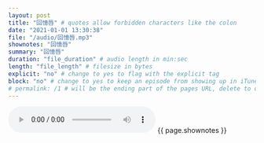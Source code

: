 ```yaml
---
layout: post
title: "回憶唇" # quotes allow forbidden characters like the colon
date: "2021-01-01 13:30:38"
file: "/audio/回憶唇.mp3"
shownotes: "回憶唇"
summary: "回憶唇"
duration: "file_duration" # audio length in min:sec
length: "file_length" # filesize in bytes
explicit: "no" # change to yes to flag with the explicit tag
block: "no" # change to yes to keep an episode from showing up in iTunes
# permalink: /1 # will be the ending part of the pages URL, delete to default to the title
---
```


<audio controls>
<source src="{{site.url}}{{site.baseurl}}{{ page.file }}" type="audio/x-mp3">
Your browser does not support the audio element.
</audio>
{{ page.shownotes }}
